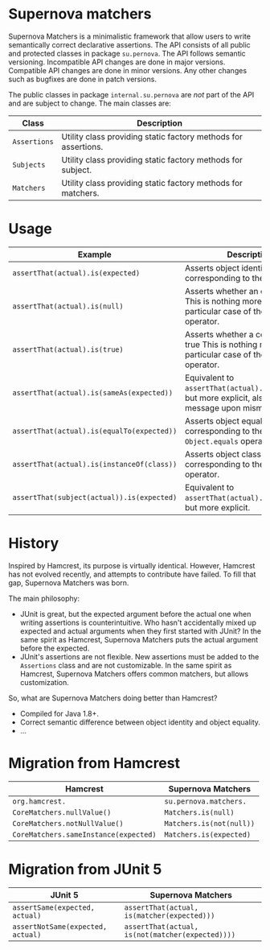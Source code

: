 # Supernova matchers

Supernova Matchers is a minimalistic framework that allow users to write semantically correct declarative assertions.
The API consists of all public and protected classes in package `su.pernova`.
The API follows semantic versioning.
Incompatible API changes are done in major versions.
Compatible API changes are done in minor versions.
Any other changes such as bugfixes are done in patch versions.

The public classes in package `internal.su.pernova` are _not_ part of the API and are subject to change.
The main classes are:

| Class        | Description                                                    |
|--------------|----------------------------------------------------------------|
| `Assertions` | Utility class providing static factory methods for assertions. |
| `Subjects`   | Utility class providing static factory methods for subject.    |
| `Matchers`   | Utility class providing static factory methods for matchers.   |

# Usage

| Example                                    | Description                                                                                               |
|--------------------------------------------|-----------------------------------------------------------------------------------------------------------|
| `assertThat(actual).is(expected)`          | Asserts object identity, corresponding to the `==` operator.                                              |
| `assertThat(actual).is(null)`              | Asserts whether an object is null. This is nothing more than a particular case of the identity operator.  |
| `assertThat(actual).is(true)`              | Asserts whether a condition is true This is nothing more than a particular case of the identity operator. |
| `assertThat(actual).is(sameAs(expected))`  | Equivalent to `assertThat(actual).is(expected)`, but more explicit, also in the message upon mismatch.    |
| `assertThat(actual).is(equalTo(expected))` | Asserts object equality, corresponding to the `Object.equals` operator.                                   |
| `assertThat(actual).is(instanceOf(class))` | Asserts object class, corresponding to the `instanceof` operator.                                         |
| `assertThat(subject(actual)).is(expected)` | Equivalent to `assertThat(actual).is(expected)`, but more explicit.                                       |

# History

Inspired by Hamcrest, its purpose is virtually identical.
However, Hamcrest has not evolved recently, and attempts to contribute have failed.
To fill that gap, Supernova Matchers was born.

The main philosophy:

* JUnit is great, but the expected argument before the actual one when writing assertions is counterintuitive.
  Who hasn't accidentally mixed up expected and actual arguments when they first started with JUnit?
  In the same spirit as Hamcrest, Supernova Matchers puts the actual argument before the expected.
* JUnit's assertions are not flexible.
  New assertions must be added to the `Assertions` class and are not customizable.
  In the same spirit as Hamcrest, Supernova Matchers offers common matchers, but allows customization.

So, what are Supernova Matchers doing better than Hamcrest?

* Compiled for Java 1.8+.
* Correct semantic difference between object identity and object equality.
* ...

# Migration from Hamcrest

| Hamcrest                              | Supernova Matchers       |
|---------------------------------------|--------------------------|
| `org.hamcrest.`                       | `su.pernova.matchers.`   |
| `CoreMatchers.nullValue()`            | `Matchers.is(null)`      |
| `CoreMatchers.notNullValue()`         | `Matchers.is(not(null))` |
| `CoreMatchers.sameInstance(expected)` | `Matchers.is(expected)`  |

# Migration from JUnit 5

| JUnit 5                           | Supernova Matchers                               |
|-----------------------------------|--------------------------------------------------|
| `assertSame(expected, actual)`    | `assertThat(actual, is(matcher(expected)))`      |
| `assertNotSame(expected, actual)` | `assertThat(actual, is(not(matcher(expected))))` |
